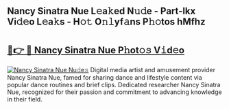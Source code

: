 ## Nancy Sinatra Nue L𝚎a𝚔ed N𝚞𝚍e - Part-Ikx Vi𝚍𝚎o L𝚎a𝚔s - H𝚘𝚝 O𝚗𝚕yf𝚊ns P𝚑𝚘tos hMfhz

# <h2><a href="http://kfezu0g.oniu.top/?m=Nancy+Sinatra+Nue">🔗👉 🔴 Nancy Sinatra Nue P𝚑ot𝚘𝚜 V𝚒d𝚎o</a></h2>

[![Nancy Sinatra Nue Nu𝚍e𝚜](https://i.imgur.com/0qMVB7G.gif)](http://kfezu0g.oniu.top/?m=Nancy+Sinatra+Nue)
Digital media artist and amusement provider Nancy Sinatra Nue, famed for sharing dance and lifestyle content via popular dance routines and brief clips. Dedicated researcher Nancy Sinatra Nue, recognized for their passion and commitment to advancing knowledge in their field.  
